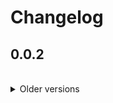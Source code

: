<!-- markdownlint-disable MD033 -->
# Changelog

## 0.0.2

<br>

<details>
<summary>Older versions</summary>

## 0.0.1

- Initial release

</details>
